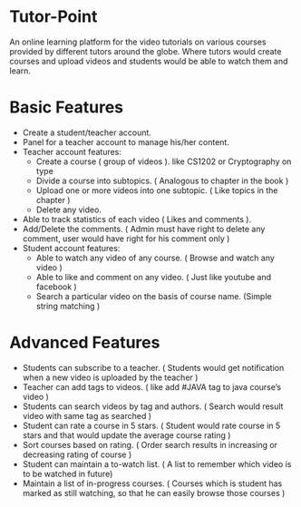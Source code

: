 # Tutor-Point
An online learning platform for the video tutorials on various courses provided by different tutors around the globe. Where tutors would create courses and upload videos and students would be able to watch them and learn.

# Basic Features
<UL>
<LI> Create a student/teacher account.
<LI> Panel for a teacher account to manage his/her content.
<LI> Teacher account features:
<UL>
   <LI> Create a course ( group of videos ). like CS1202 or Cryptography on type 
   <LI> Divide a course into subtopics. ( Analogous to chapter in the book )
   <LI> Upload one or more videos into one subtopic. ( Like topics in the chapter )
   <LI> Delete any video. 
</UL>
<LI> Able to track statistics of each video ( Likes and comments ).
<LI> Add/Delete the comments. ( Admin must have right to delete any comment, user would have right for his comment only )
<LI> Student account features:
  <UL>
   <LI> Able to watch any video of any course. ( Browse and watch any video )
   <LI> Able to like and comment on any video. ( Just like youtube and facebook )
   <LI> Search a particular video on the basis of course name. (Simple string matching )
  </UL>
</UL>
     
# Advanced Features
* Students can subscribe to a teacher. ( Students would get notification when a new video is uploaded by the teacher )
* Teacher can add tags to videos. ( like add #JAVA tag to java course’s video )
* Students can search videos by tag and authors. ( Search would result video with same tag as searched )
* Student can rate a course in 5 stars. ( Student would rate course in 5 stars and that would update the average course rating )
* Sort courses based on rating. ( Order search results in increasing or decreasing rating of course )
* Student can maintain a to-watch list. ( A list to remember which video is to be watched in future)
* Maintain a list of in-progress courses. ( Courses which is student has marked as still watching, so that he can easily browse those courses )
